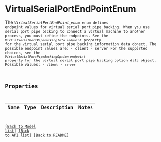 # VirtualSerialPortEndPointEnum

The <code>*VirtualSerialPortEndPoint_enum* enum defines endpoint values for virtual serial port pipe backing.  When you use serial port pipe backing to connect a virtual machine to another process, you must define the endpoints. See the <code>*VirtualSerialPortPipeBackingInfo.endpoint*</code> property for the virtual serial port pipe backing information data object.  The possible endpoint values are: - client - server    For the supported choices, see the <code>*VirtualSerialPortPipeBackingOption.endpoint*</code> property for the virtual serial port pipe backing option data object.  Possible values: - `client` - `server` 

## Properties
Name | Type | Description | Notes
------------ | ------------- | ------------- | -------------

[[Back to Model list]](../README.md#documentation-for-models) [[Back to API list]](../README.md#documentation-for-api-endpoints) [[Back to README]](../README.md)


